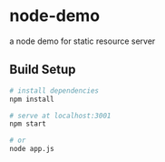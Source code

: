 # node-demo
a node demo for static resource server


## Build Setup
``` bash
# install dependencies
npm install

# serve at localhost:3001
npm start

# or
node app.js
